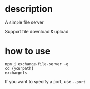 # description
A simple file server

Support file download & upload


# how to use
```
npm i exchange-file-server -g
cd {yourpath}
exchangefs
```
If you want to specify a port, use <code>--port</code>